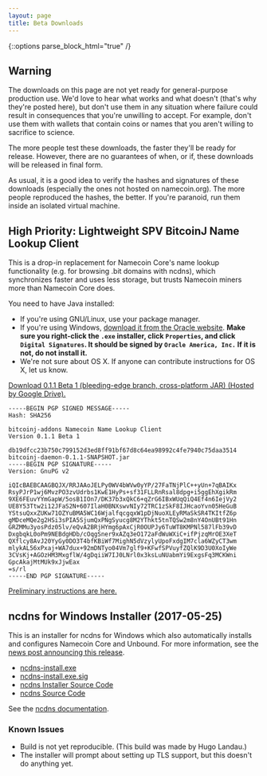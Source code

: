 ```yaml
---
layout: page
title: Beta Downloads
---
```


{::options parse_block_html="true" /}

## Warning

The downloads on this page are not yet ready for general-purpose production use.  We'd love to hear what works and what doesn't (that's why they're posted here), but don't use them in any situation where failure could result in consequences that you're unwilling to accept.  For example, don't use them with wallets that contain coins or names that you aren't willing to sacrifice to science.

The more people test these downloads, the faster they'll be ready for release.  However, there are no guarantees of when, or if, these downloads will be released in final form.

As usual, it is a good idea to verify the hashes and signatures of these downloads (especially the ones not hosted on namecoin.org).  The more people reproduced the hashes, the better.  If you're paranoid, run them inside an isolated virtual machine.

## High Priority: Lightweight SPV BitcoinJ Name Lookup Client

This is a drop-in replacement for Namecoin Core's name lookup functionality (e.g. for browsing .bit domains with ncdns), which synchronizes faster and uses less storage, but trusts Namecoin miners more than Namecoin Core does.

You need to have Java installed:

* If you're using GNU/Linux, use your package manager.
* If you're using Windows, [download it from the Oracle website](https://www.java.com/en/download/manual.jsp).  **Make sure you right-click the `.exe` installer, click `Properties`, and click `Digital Signatures`.  It should be signed by `Oracle America, Inc.`  If it is not, do not install it.**
* We're not sure about OS X.  If anyone can contribute instructions for OS X, let us know.

[Download 0.1.1 Beta 1 (bleeding-edge branch, cross-platform JAR) (Hosted by Google Drive).](https://drive.google.com/file/d/0B3JMWdAb62L5UTJQYVFVcnBKWnc/view?usp=sharing)

~~~
-----BEGIN PGP SIGNED MESSAGE-----
Hash: SHA256

bitcoinj-addons Namecoin Name Lookup Client
Version 0.1.1 Beta 1

db19dfcc23b750c799152d3ed8ff91bf67d8c64ea98992c4fe7940c75daa3514  bitcoinj-daemon-0.1.1-SNAPSHOT.jar
-----BEGIN PGP SIGNATURE-----
Version: GnuPG v2

iQIcBAEBCAAGBQJX/RRJAAoJELPy0WV4bWVw0yYP/27FaTNjPlC++yUn+7qBAIKx
RsyPJrP1wj6MvzPO3zvUdrbs1KwE1HyPs+sf31FLLRnRsal8dpg+i5ggEhXgikRm
9XE6FEuvYYmGapW/5osB1IOn7/DK37b3xQkC6+qZrG6IBxWUqQiQ4Ef4n6IejVy2
UE8Y53Ttw2i12JFaS2N+607IlaH0BNXswvNIy72TRC1zSkF8IJHcaoYvn05HeGuB
YStsuQxxZUKw71OZYuBMA5WC16WjalfqcgqxW1pDjNuoXLEyRMaSkSR4TKItfZ6p
gMDceMQe2g2HSi3sPIA5SjumQxPNgSyucg8M2YThkt5tnTQSw2m8nY4OnUBt91Hn
GRZMMu3yosPdz05lv/eQvA2BRjHYmg6pAxCjR0OUPJy6TuWT8KMPNl587lFb39vD
DxgbqkL0oPm9NEBdgHDb/cOqgSner9xAZq3eO172aFdWuWXiC+ifPjzqMrOE3XeT
QXflcy8AvJ20YyGy0DO3T4bfKBiWf7MighN5dVzylyUpoFxdgIM7cla6WZyCT3wm
mlykAL56xPxaj+WA7dux+92mDNTyo04Vm7glf9+KFwfSPVuyfZQlK9D3U0XoIyWe
3CVsKj+AGOzHM3MxgflW/4gDqiiW7IJ0LNrl0x3ksLuNUabmYi9ExgsFq3MCKWni
GpcAkajMtMUk9xJjwEax
=s/rl
-----END PGP SIGNATURE-----
~~~

[Preliminary instructions are here.]({{site.baseurl}}docs/bitcoinj-name-lookups/)

## ncdns for Windows Installer (2017-05-25)

This is an installer for ncdns for Windows which also automatically installs and configures Namecoin Core and Unbound. For more information, see the [news post announcing this release]({{site.baseurl}}2017/05/30/ncdns.html).

* [ncdns-install.exe]({{site.baseurl}}files/ncdns-2017-05-25-notreproduced/ncdns-install-2017-05-25-notreproduced.exe)
* [ncdns-install.exe.sig]({{site.baseurl}}files/ncdns-2017-05-25-notreproduced/ncdns-install-2017-05-25-notreproduced.exe.sig)
* [ncdns Installer Source Code](https://github.com/namecoin/ncdns-nsis)
* [ncdns Source Code](https://github.com/namecoin/ncdns)

See the [ncdns documentation]({{site.baseurl}}docs/ncdns).

### Known Issues

* Build is not yet reproducible. (This build was made by Hugo Landau.)
* The installer will prompt about setting up TLS support, but this doesn't do anything yet.


